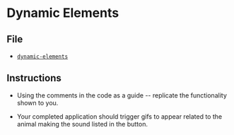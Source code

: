 # Dynamic Elements

## File

* [`dynamic-elements`](Unsolved/dynamic-elements.html)

## Instructions

* Using the comments in the code as a guide -- replicate the functionality shown to you.

* Your completed application should trigger gifs to appear related to the animal making the sound listed in the button.
